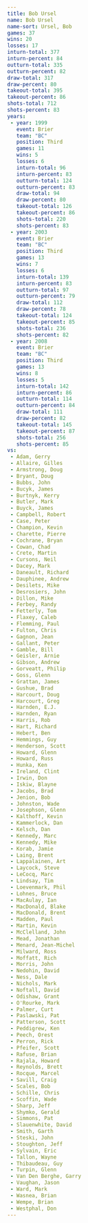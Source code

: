 ```yaml
---
title: Bob Ursel
name: Bob Ursel
name-sort: Ursel, Bob
games: 37
wins: 20
losses: 17
inturn-total: 377
inturn-percent: 84
outturn-total: 335
outturn-percent: 82
draw-total: 317
draw-percent: 80
takeout-total: 395
takeout-percent: 86
shots-total: 712
shots-percent: 83
years:
 - year: 1999
   event: Brier
   team: "BC"
   position: Third
   games: 11
   wins: 5
   losses: 6
   inturn-total: 96
   inturn-percent: 83
   outturn-total: 124
   outturn-percent: 83
   draw-total: 94
   draw-percent: 80
   takeout-total: 126
   takeout-percent: 86
   shots-total: 220
   shots-percent: 83
 - year: 2003
   event: Brier
   team: "BC"
   position: Third
   games: 13
   wins: 7
   losses: 6
   inturn-total: 139
   inturn-percent: 83
   outturn-total: 97
   outturn-percent: 79
   draw-total: 112
   draw-percent: 78
   takeout-total: 124
   takeout-percent: 85
   shots-total: 236
   shots-percent: 82
 - year: 2008
   event: Brier
   team: "BC"
   position: Third
   games: 13
   wins: 8
   losses: 5
   inturn-total: 142
   inturn-percent: 86
   outturn-total: 114
   outturn-percent: 84
   draw-total: 111
   draw-percent: 82
   takeout-total: 145
   takeout-percent: 87
   shots-total: 256
   shots-percent: 85
vs:
 - Adam, Gerry
 - Allaire, Gilles
 - Armstrong, Doug
 - Bryant, Doug
 - Bubbs, John
 - Bucyk, James
 - Burtnyk, Kerry
 - Butler, Mark
 - Buyck, James
 - Campbell, Robert
 - Case, Peter
 - Champion, Kevin
 - Charette, Pierre
 - Cochrane, Bryan
 - Cowan, Chad
 - Crete, Martin
 - Cursons, Neil
 - Dacey, Mark
 - Daneault, Richard
 - Dauphinee, Andrew
 - Desilets, Mike
 - Desrosiers, John
 - Dillon, Mike
 - Ferbey, Randy
 - Fetterly, Tom
 - Flaxey, Caleb
 - Flemming, Paul
 - Fulton, Chris
 - Gagnon, Jean
 - Gallant, Peter
 - Gamble, Bill
 - Geisler, Arnie
 - Gibson, Andrew
 - Gorveatt, Philip
 - Goss, Glenn
 - Grattan, James
 - Gushue, Brad
 - Harcourt, Doug
 - Harcourt, Greg
 - Harnden, E.J.
 - Harnden, Ryan
 - Harris, Rob
 - Hart, Richard
 - Hebert, Ben
 - Hemmings, Guy
 - Henderson, Scott
 - Howard, Glenn
 - Howard, Russ
 - Hunka, Ken
 - Ireland, Clint
 - Irwin, Don
 - Iskiw, Blayne
 - Jacobs, Brad
 - Jenion, Bob
 - Johnston, Wade
 - Josephson, Glenn
 - Kalthoff, Kevin
 - Kammerlock, Dan
 - Kelsch, Dan
 - Kennedy, Marc
 - Kennedy, Mike
 - Korab, Jamie
 - Laing, Brent
 - Lappalainen, Art
 - Laycock, Steve
 - LeCocq, Marc
 - Lindsay, Tim
 - Loevenmark, Phil
 - Lohnes, Bruce
 - MacAulay, Ian
 - MacDonald, Blake
 - MacDonald, Brent
 - Madden, Paul
 - Martin, Kevin
 - McClelland, John
 - Mead, Jonathan
 - Menard, Jean-Michel
 - Milward, Ross
 - Moffatt, Rich
 - Morris, John
 - Nedohin, David
 - Ness, Dale
 - Nichols, Mark
 - Noftall, David
 - Odishaw, Grant
 - O'Rourke, Mark
 - Palmer, Curt
 - Paslawski, Pat
 - Patterson, Scott
 - Peddigrew, Ken
 - Peech, Orest
 - Perron, Rick
 - Pfeifer, Scott
 - Rafuse, Brian
 - Rajala, Howard
 - Reynolds, Brett
 - Rocque, Marcel
 - Savill, Craig
 - Scales, Bob
 - Schille, Chris
 - Scoffin, Wade
 - Sharp, Jeff
 - Shymko, Gerald
 - Simmons, Pat
 - Slauenwhite, David
 - Smith, Garth
 - Steski, John
 - Stoughton, Jeff
 - Sylvain, Eric
 - Tallon, Wayne
 - Thibaudeau, Guy
 - Turpin, Glenn
 - Van Den Berghe, Garry
 - Vaughan, Jason
 - Ward, Mark
 - Wasnea, Brian
 - Wempe, Brian
 - Westphal, Don
---
```

